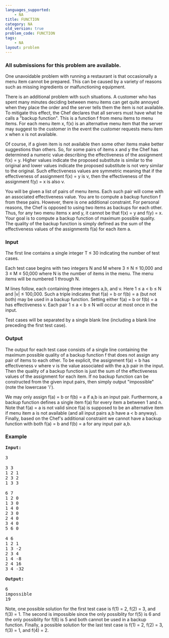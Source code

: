 ```yaml
---
languages_supported:
    - NA
title: FUNCTION
category: NA
old_version: true
problem_code: FUNCTION
tags:
    - NA
layout: problem
---
```

###  All submissions for this problem are available. 

One unavoidable problem with running a restaurant is that occasionally a menu item cannot be prepared. This can be caused by a variety of reasons such as missing ingredients or malfunctioning equipment.

There is an additional problem with such situations. A customer who has spent many minutes deciding between menu items can get quite annoyed when they place the order and the server tells them the item is not available. To mitigate this effect, the Chef declares that all servers must have what he calls a "backup function". This is a function f from menu items to menu items. For each menu item x, f(x) is an alternative menu item that the server may suggest to the customer in the event the customer requests menu item x when x is not available.

Of course, if a given item is not available then some other items make better suggestions than others. So, for some pairs of items x and y the Chef has determined a numeric value describing the effectiveness of the assignment f(x) = y. Higher values indicate the proposed substitute is similar to the original and lower values indicate the proposed substitute is not very similar to the original. Such effectiveness values are symmetric meaning that if the effectiveness of assignment f(x) = y is v, then the effectiveness of the assignment f(y) = x is also v.

You will be given a list of pairs of menu items. Each such pair will come with an associated effectiveness value. You are to compute a backup function f from these pairs. However, there is one additional constraint. For personal reasons, the Chef is opposed to using two items as backups for each other. Thus, for any two menu items x and y, it cannot be that f(x) = y and f(y) = x. Your goal is to compute a backup function of maximum possible quality. The quality of the backup function is simply defined as the sum of the effectiveness values of the assignments f(a) for each item a.

### Input

The first line contains a single integer T ≤ 30 indicating the number of test cases.

Each test case begins with two integers N and M where 3 ≤ N ≤ 10,000 and 3 ≤ M ≤ 50,000 where N is the number of items in the menu. The menu items will be numbered 1 through N.

M lines follow, each containing three integers a,b, and v. Here 1 ≤ a < b ≤ N and |v| ≤ 100,000. Such a triple indicates that f(a) = b or f(b) = a (but not both) may be used in a backup function. Setting either f(a) = b or f(b) = a has effectiveness v. Each pair 1 ≤ a < b ≤ N will occur at most once in the input.

Test cases will be separated by a single blank line (including a blank line preceding the first test case).

### Output

The output for each test case consists of a single line containing the maximum possible quality of a backup function f that does not assign any pair of items to each other. To be explicit, the assignment f(a) = b has effectiveness v where v is the value associated with the a,b pair in the input. Then the quality of a backup function is just the sum of the effectiveness values of the assignment for each item. If no backup function can be constructed from the given input pairs, then simply output "impossible" (note the lowercase 'i').

We may only assign f(a) = b or f(b) = a if a,b is an input pair. Furthermore, a backup function defines a single item f(a) for every item a between 1 and n. Note that f(a) = a is not valid since f(a) is supposed to be an alternative item if menu item a is not available (and all input pairs a,b have a < b anyway). Finally, based on the Chef's additional constraint we cannot have a backup function with both f(a) = b and f(b) = a for any input pair a,b.

### Example

<pre><b>Input:</b>

3

3 3
1 2 1
2 3 2
1 3 3

6 7
1 2 0
1 3 0
1 4 0
2 3 0
2 4 0
3 4 0
5 6 0

4 6
1 2 1
1 3 -2
2 3 4
1 4 -8
2 4 16
3 4 -32

<b>Output:</b>

6
impossible
19
</pre>

 Note, one possible solution for the first test case is f(1) = 2, f(2) = 3, and f(3) = 1. The second is impossible since the only possiblity for f(5) is 6 and the only possiblity for f(6) is 5 and both cannot be used in a backup function. Finally, a possible solution for the last test case is f(1) = 2, f(2) = 3, f(3) = 1, and f(4) = 2.
